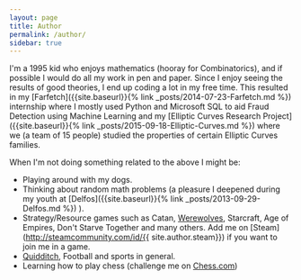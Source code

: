 ```yaml
---
layout: page
title: Author
permalink: /author/
sidebar: true
---
```


I'm a 1995 kid who enjoys mathematics (hooray for Combinatorics), and if possible I would do all my work in pen and paper. Since I enjoy seeing the results of good theories, I end up coding a lot in my free time. This resulted in my [Farfetch]({{site.baseurl}}{% link _posts/2014-07-23-Farfetch.md %}) internship where I mostly used Python and Microsoft SQL to aid Fraud Detection using Machine Learning and my [Elliptic Curves Research Project]({{site.baseurl}}{% link _posts/2015-09-18-Elliptic-Curves.md %}) where we (a team of 15 people) studied the properties of certain Elliptic Curves families.

When I'm not doing something related to the above I might be:

- Playing around with my dogs.
- Thinking about random math problems (a pleasure I deepened during my youth at [Delfos]({{site.baseurl}}{% link _posts/2013-09-29-Delfos.md %}) ).
- Strategy/Resource games such as Catan, [Werewolves](https://en.wikipedia.org/wiki/Mafia_(party_game)), Starcraft, Age of Empires, Don't Starve Together and many others. Add me on [Steam](http://steamcommunity.com/id/{{ site.author.steam}}) if you want to join me in a game.
- [Quidditch](http://www.ouqc.uk/), Football and sports in general.
- Learning how to play chess (challenge me on [Chess.com](https://www.chess.com/member/mtorres73))

<!--

<h1 class="page-title">Random things</h1>

- My [PGP Key]({{site.baseurl}}{% link /PGPKey.asc %})
- Bitcoin address: [16ozXpxutoRMpJJgntHp14UVpHWEk3vXRN](bitcoin:16ozXpxutoRMpJJgntHp14UVpHWEk3vXRN)

-->